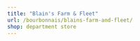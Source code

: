 ```yaml
---
title: "Blain's Farm & Fleet"
url: /bourbonnais/blains-farm-and-fleet/
shop: department store
---
```

